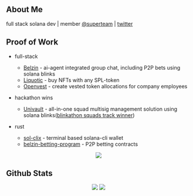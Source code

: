 ## About Me
full stack solana dev | member [@superteam](https://twitter.com/superteam) | [twitter](https://twitter.com/Neutron975)

## Proof of Work

- full-stack
  - [Belzin](https://belzin.vercel.app) - ai-agent integrated group chat, including P2P bets using solana blinks
  - [Liquotic](https://liquotic.vercel.app) - buy NFTs with any SPL-token
  - [Openvest](https://openvest.vercel.com) - create vested token allocations for company employees
    

- hackathon wins
  - [Univault](https://univault.xyz) - all-in-one squad multisig management solution using solana blinks([blinkathon squads track winner](https://x.com/thesendcoin/status/1839324398102409634))
    
- rust
  - [sol-clix](https://github.com/Shiva953/sol-clix) - terminal based solana-cli wallet
  - [belzin-betting-program](https://github.com/Shiva953/belzin-betting-program) - P2P betting contracts 
<p align="center"><img src= 'https://capsule-render.vercel.app/api?type=rect&color=gradient&height=2.5'/></p>


## Github Stats
<p style="display:flex; align=center; justify-content:center; ">
<img src="https://github-readme-stats.vercel.app/api?username=Shiva953&theme=midnight-purple" style="margin-right:4px;">
<img src="https://streak-stats.demolab.com/?user=Shiva953&theme=holi-theme">
</p>
